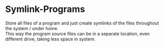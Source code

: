 # Symlink-Programs

Store all files of a program and just create symlinks of the files throughout the system / under home.  
This way the program source files can be in a separate location, even different drive, taking less space in system.
